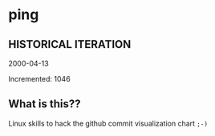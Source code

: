 # ping

## HISTORICAL ITERATION
2000-04-13

Incremented: 1046

## What is this?? 
Linux skills to hack the github commit visualization chart `;-)`
